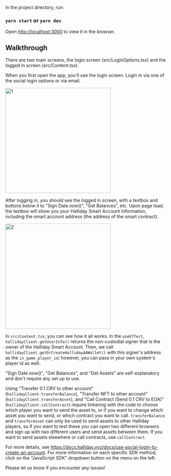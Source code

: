 In the project directory, run:

### `yarn start` or `yarn dev`

Open [http://localhost:3000](http://localhost:3000) to view it in the browser.

## Walkthrough
There are two main screens, the login screen (src/LoginOptions.tsx) and the logged in screen (src/Content.tsx).

When you first open the app, you'll see the login screen. Login in via one of the social login options or via email.

<img width="330" alt="1" src="https://github.com/HallidayInc/halliday-sdk-demo/assets/9602441/9efd805d-6fbd-4ae7-aee6-d4937aa219de">


After logging in, you should see the logged in screen, with a textbox and buttons below it to "Sign Date.now()", "Get Balances", etc. Upon page load, the textbox will show you your Halliday Smart Account information, including the smart account address (the address of the smart contract).

<img width="330" alt="2" src="https://github.com/HallidayInc/halliday-sdk-demo/assets/9602441/500dea12-59d9-4610-b3c9-22147c40b3b2">


In `src/Content.tsx`, you can see how it all works. In the `useEffect`, `hallidayClient.getUserInfo()` returns the non-custodial signer that is the owner of the Halliday Smart Account. Then, we call `hallidayClient.getOrCreateHallidayAAWallet()` with this signer's address as the `in_game_player_id`; however, you can pass in your own system's player id as well.

"Sign Date.now()", "Get Balances", and "Get Assets" are self-explanatory and don't require any set up to use.

Using "Transfer 0.1 CRV to other account" (`hallidayClient.transferBalance`), "Transfer NFT to other account" (`hallidayClient.transferAsset`), and "Call Contract (Send 0.1 CRV to EOA)" (`hallidayClient.callContract`) require tinkering with the code to choose which player you want to send the asset to, or if you want to change which asset you want to send, or which contract you want to call. `transferBalance` and `transferAsset` can only be used to send assets to other Halliday players, so if you want to test these you can open two different browsers and sign up with two different users and send assets between them. If you want to send assets elsewhere or call contracts, use `callContract`.

For more details, see https://docs.halliday.xyz/docs/use-social-login-to-create-an-account. For more information on each specific SDK method, click on the "JavaScript SDK" dropdown button on the menu on the left.

Please let us know if you encounter any issues!
